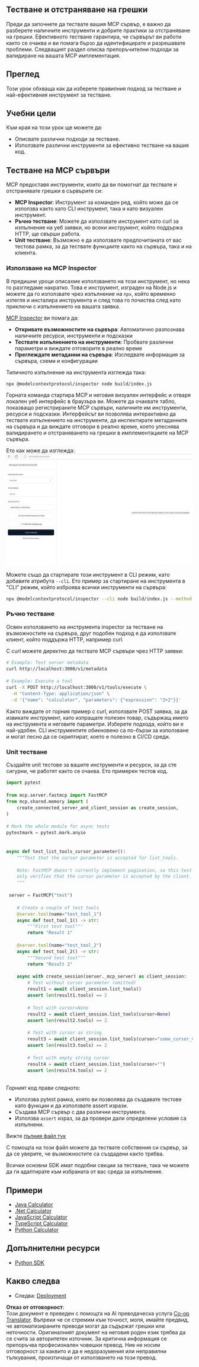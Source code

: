 <!--
CO_OP_TRANSLATOR_METADATA:
{
  "original_hash": "4e34e34e84f013e73c7eaa6d09884756",
  "translation_date": "2025-07-04T18:56:35+00:00",
  "source_file": "03-GettingStarted/08-testing/README.md",
  "language_code": "bg"
}
-->
## Тестване и отстраняване на грешки

Преди да започнете да тествате вашия MCP сървър, е важно да разберете наличните инструменти и добрите практики за отстраняване на грешки. Ефективното тестване гарантира, че сървърът ви работи както се очаква и ви помага бързо да идентифицирате и разрешавате проблеми. Следващият раздел описва препоръчителни подходи за валидиране на вашата MCP имплементация.

## Преглед

Този урок обхваща как да изберете правилния подход за тестване и най-ефективния инструмент за тестване.

## Учебни цели

Към края на този урок ще можете да:

- Описвате различни подходи за тестване.
- Използвате различни инструменти за ефективно тестване на вашия код.

## Тестване на MCP сървъри

MCP предоставя инструменти, които да ви помогнат да тествате и отстранявате грешки в сървърите си:

- **MCP Inspector**: Инструмент за команден ред, който може да се използва както като CLI инструмент, така и като визуален инструмент.
- **Ръчно тестване**: Можете да използвате инструмент като curl за изпълнение на уеб заявки, но всеки инструмент, който поддържа HTTP, ще свърши работа.
- **Unit тестване**: Възможно е да използвате предпочитаната от вас тестова рамка, за да тествате функциите както на сървъра, така и на клиента.

### Използване на MCP Inspector

В предишни уроци описахме използването на този инструмент, но нека го разгледаме накратко. Това е инструмент, изграден на Node.js и можете да го използвате чрез изпълнение на `npx`, който временно изтегля и инсталира инструмента и след това го почиства след като приключи с изпълнението на вашата заявка.

[MCP Inspector](https://github.com/modelcontextprotocol/inspector) ви помага да:

- **Откривате възможностите на сървъра**: Автоматично разпознава наличните ресурси, инструменти и подсказки
- **Тествате изпълнението на инструменти**: Пробвате различни параметри и виждате отговорите в реално време
- **Преглеждате метаданни на сървъра**: Изследвате информация за сървъра, схеми и конфигурации

Типичното изпълнение на инструмента изглежда така:

```bash
npx @modelcontextprotocol/inspector node build/index.js
```

Горната команда стартира MCP и неговия визуален интерфейс и отваря локален уеб интерфейс в браузъра ви. Можете да очаквате табло, показващо регистрираните MCP сървъри, наличните им инструменти, ресурси и подсказки. Интерфейсът ви позволява интерактивно да тествате изпълнението на инструменти, да инспектирате метаданните на сървъра и да виждате отговори в реално време, което улеснява валидирането и отстраняването на грешки в имплементациите на MCP сървъра.

Ето как може да изглежда: ![Inspector](../../../../translated_images/connect.141db0b2bd05f096fb1dd91273771fd8b2469d6507656c3b0c9df4b3c5473929.bg.png)

Можете също да стартирате този инструмент в CLI режим, като добавите атрибута `--cli`. Ето пример за стартиране на инструмента в "CLI" режим, който изброява всички инструменти на сървъра:

```sh
npx @modelcontextprotocol/inspector --cli node build/index.js --method tools/list
```

### Ръчно тестване

Освен използването на инструмента inspector за тестване на възможностите на сървъра, друг подобен подход е да използвате клиент, който поддържа HTTP, например curl.

С curl можете директно да тествате MCP сървъри чрез HTTP заявки:

```bash
# Example: Test server metadata
curl http://localhost:3000/v1/metadata

# Example: Execute a tool
curl -X POST http://localhost:3000/v1/tools/execute \
  -H "Content-Type: application/json" \
  -d '{"name": "calculator", "parameters": {"expression": "2+2"}}'
```

Както виждате от горния пример с curl, използвате POST заявка, за да извикате инструмент, като изпращате полезен товар, съдържащ името на инструмента и неговите параметри. Изберете подхода, който ви е най-удобен. CLI инструментите обикновено са по-бързи за използване и могат лесно да се скриптират, което е полезно в CI/CD среди.

### Unit тестване

Създайте unit тестове за вашите инструменти и ресурси, за да сте сигурни, че работят както се очаква. Ето примерен тестов код.

```python
import pytest

from mcp.server.fastmcp import FastMCP
from mcp.shared.memory import (
    create_connected_server_and_client_session as create_session,
)

# Mark the whole module for async tests
pytestmark = pytest.mark.anyio


async def test_list_tools_cursor_parameter():
    """Test that the cursor parameter is accepted for list_tools.

    Note: FastMCP doesn't currently implement pagination, so this test
    only verifies that the cursor parameter is accepted by the client.
    """

 server = FastMCP("test")

    # Create a couple of test tools
    @server.tool(name="test_tool_1")
    async def test_tool_1() -> str:
        """First test tool"""
        return "Result 1"

    @server.tool(name="test_tool_2")
    async def test_tool_2() -> str:
        """Second test tool"""
        return "Result 2"

    async with create_session(server._mcp_server) as client_session:
        # Test without cursor parameter (omitted)
        result1 = await client_session.list_tools()
        assert len(result1.tools) == 2

        # Test with cursor=None
        result2 = await client_session.list_tools(cursor=None)
        assert len(result2.tools) == 2

        # Test with cursor as string
        result3 = await client_session.list_tools(cursor="some_cursor_value")
        assert len(result3.tools) == 2

        # Test with empty string cursor
        result4 = await client_session.list_tools(cursor="")
        assert len(result4.tools) == 2
    
```

Горният код прави следното:

- Използва pytest рамка, която ви позволява да създавате тестове като функции и да използвате assert изрази.
- Създава MCP сървър с два различни инструмента.
- Използва `assert` израз, за да провери дали определени условия са изпълнени.

Вижте [пълния файл тук](https://github.com/modelcontextprotocol/python-sdk/blob/main/tests/client/test_list_methods_cursor.py)

С помощта на този файл можете да тествате собствения си сървър, за да се уверите, че възможностите са създадени както трябва.

Всички основни SDK имат подобни секции за тестване, така че можете да ги адаптирате към избраната от вас среда за изпълнение.

## Примери

- [Java Calculator](../samples/java/calculator/README.md)
- [.Net Calculator](../../../../03-GettingStarted/samples/csharp)
- [JavaScript Calculator](../samples/javascript/README.md)
- [TypeScript Calculator](../samples/typescript/README.md)
- [Python Calculator](../../../../03-GettingStarted/samples/python)

## Допълнителни ресурси

- [Python SDK](https://github.com/modelcontextprotocol/python-sdk)

## Какво следва

- Следва: [Deployment](../09-deployment/README.md)

**Отказ от отговорност**:  
Този документ е преведен с помощта на AI преводаческа услуга [Co-op Translator](https://github.com/Azure/co-op-translator). Въпреки че се стремим към точност, моля, имайте предвид, че автоматизираните преводи могат да съдържат грешки или неточности. Оригиналният документ на неговия роден език трябва да се счита за авторитетен източник. За критична информация се препоръчва професионален човешки превод. Ние не носим отговорност за каквито и да е недоразумения или неправилни тълкувания, произтичащи от използването на този превод.